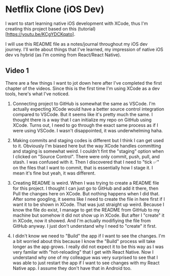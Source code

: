 #  Netflix Clone (iOS Dev)

I want to start learning native iOS development with XCode, thus I'm creating this project based on this (tutorial)[https://youtu.be/KCgYDCKqato].

I will use this README file as a notes/journal throughout my iOS dev journey. I'll write about things that I've learned, my impression of native iOS dev vs hybrid (as I'm coming from React/React Native).


## Video 1
There are a few things I want to jot down here after I've completed the first chapter of the videos. Since this is the first time I'm using XCode as a dev tools, here's what I've noticed. 

1. Connecting project to GitHub is somewhat the same as VSCode. 
I'm actually expecting XCode would have a better source control integration compared to VSCode. But it seems like it's pretty much the same. I thought there is a way that I can initialize my repo on GitHub using XCode. Turns out, I need to go through the exact same process as if I were using VSCode. I wasn't disappointed, it was underwhelming haha.

2. Making commits and staging codes is different but I think I can get used to it.
Obviously I'm biased here but the way XCode handles committing and staging is somewhat weird. I couldn't fint the "staging" option when I clicked on "Source Control". There were only commit, push, pull, and stash. I was confused with it. Then I discovered that I need to "tick ✅" on the files that I want to commit, that is essentially how I stage it. I mean it's fine but yeah, it was different.

3. Creating README is weird.
When I was trying to create a README file for this project. I thought I can just go to GitHub and add it there, then Pull the changes here on XCode. But nothing happens when I did that. After some googling, it seems like I need to create the file in here first if I want it to be shown in XCode. That was just straight up weird. Because I know the file do exist, I manage to get the README from GitHub to my machine but somehow it did not show up in XCode. But after I "create" it in XCode, now it showed. And I'm actually modifiying the file from GitHub anyway. I just don't understand why I need to "create" it first.


4. I didn't know we need to "Build" the app if I want to see the changes.
I'm a bit worried about this because I know the "Build" process will take longer as the app grows. I really did not expect it to be this way as I was very familar with "hot-reloading" that I get with React Native. Now I understand why one of my colleague was very surprised to see that I was able to just restart the app if I want to see changes with my React Native app. I assume they don't have that in Android too.  



